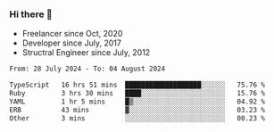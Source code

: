### Hi there 👋

- Freelancer since Oct, 2020
- Developer since July, 2017
- Structral Engineer since July, 2012

<!--START_SECTION:waka-->

```txt
From: 28 July 2024 - To: 04 August 2024

TypeScript   16 hrs 51 mins  ███████████████████░░░░░░   75.76 %
Ruby         3 hrs 30 mins   ████░░░░░░░░░░░░░░░░░░░░░   15.76 %
YAML         1 hr 5 mins     █▒░░░░░░░░░░░░░░░░░░░░░░░   04.92 %
ERB          43 mins         ▓░░░░░░░░░░░░░░░░░░░░░░░░   03.23 %
Other        3 mins          ░░░░░░░░░░░░░░░░░░░░░░░░░   00.23 %
```

<!--END_SECTION:waka-->
